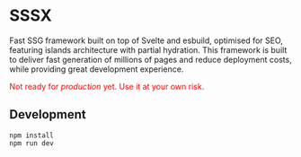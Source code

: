 # SSSX

Fast SSG framework built on top of Svelte and esbuild, optimised for SEO, featuring islands architecture with partial hydration.
This framework is built to deliver fast generation of millions of pages and reduce deployment costs, while providing great development experience.

<span style="color:red">Not ready for _production_ yet. Use it at your own risk.</span>

## Development

```shell
npm install
npm run dev
```
